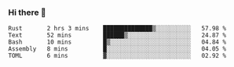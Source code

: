 ### Hi there 👋

<!--
**berkus/berkus** is a ✨ _special_ ✨ repository because its `README.md` (this file) appears on your GitHub profile.

Here are some ideas to get you started:

- 🔭 I’m currently working on ...
- 🌱 I’m currently learning ...
- 👯 I’m looking to collaborate on ...
- 🤔 I’m looking for help with ...
- 💬 Ask me about ...
- 📫 How to reach me: ...
- 😄 Pronouns: ...
- ⚡ Fun fact: ...
-->

<!--START_SECTION:waka-->
```text
Rust       2 hrs 3 mins    ██████████████▒░░░░░░░░░░   57.98 % 
Text       52 mins         ██████▒░░░░░░░░░░░░░░░░░░   24.87 % 
Bash       10 mins         █▒░░░░░░░░░░░░░░░░░░░░░░░   04.84 % 
Assembly   8 mins          █░░░░░░░░░░░░░░░░░░░░░░░░   04.05 % 
TOML       6 mins          ▓░░░░░░░░░░░░░░░░░░░░░░░░   02.92 % 
```
<!--END_SECTION:waka-->
